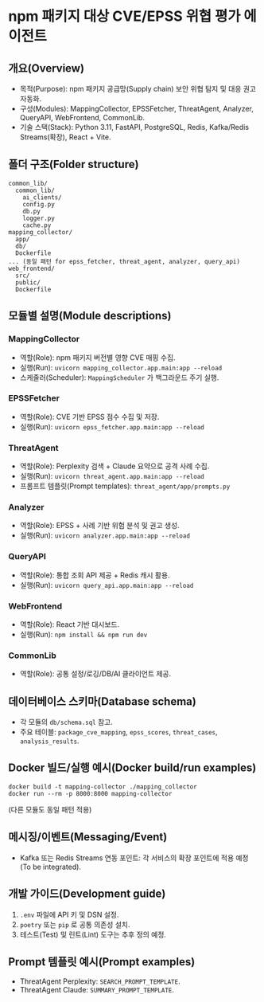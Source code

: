 # npm 패키지 대상 CVE/EPSS 위협 평가 에이전트
## 개요(Overview)
- 목적(Purpose): npm 패키지 공급망(Supply chain) 보안 위협 탐지 및 대응 권고 자동화.
- 구성(Modules): MappingCollector, EPSSFetcher, ThreatAgent, Analyzer, QueryAPI, WebFrontend, CommonLib.
- 기술 스택(Stack): Python 3.11, FastAPI, PostgreSQL, Redis, Kafka/Redis Streams(확장), React + Vite.

## 폴더 구조(Folder structure)
```
common_lib/
  common_lib/
    ai_clients/
    config.py
    db.py
    logger.py
    cache.py
mapping_collector/
  app/
  db/
  Dockerfile
... (동일 패턴 for epss_fetcher, threat_agent, analyzer, query_api)
web_frontend/
  src/
  public/
  Dockerfile
```

## 모듈별 설명(Module descriptions)
### MappingCollector
- 역할(Role): npm 패키지 버전별 영향 CVE 매핑 수집.
- 실행(Run): `uvicorn mapping_collector.app.main:app --reload`
- 스케줄러(Scheduler): `MappingScheduler` 가 백그라운드 주기 실행.

### EPSSFetcher
- 역할(Role): CVE 기반 EPSS 점수 수집 및 저장.
- 실행(Run): `uvicorn epss_fetcher.app.main:app --reload`

### ThreatAgent
- 역할(Role): Perplexity 검색 + Claude 요약으로 공격 사례 수집.
- 실행(Run): `uvicorn threat_agent.app.main:app --reload`
- 프롬프트 템플릿(Prompt templates): `threat_agent/app/prompts.py`

### Analyzer
- 역할(Role): EPSS + 사례 기반 위험 분석 및 권고 생성.
- 실행(Run): `uvicorn analyzer.app.main:app --reload`

### QueryAPI
- 역할(Role): 통합 조회 API 제공 + Redis 캐시 활용.
- 실행(Run): `uvicorn query_api.app.main:app --reload`

### WebFrontend
- 역할(Role): React 기반 대시보드.
- 실행(Run): `npm install && npm run dev`

### CommonLib
- 역할(Role): 공통 설정/로깅/DB/AI 클라이언트 제공.

## 데이터베이스 스키마(Database schema)
- 각 모듈의 `db/schema.sql` 참고.
- 주요 테이블: `package_cve_mapping`, `epss_scores`, `threat_cases`, `analysis_results`.

## Docker 빌드/실행 예시(Docker build/run examples)
```
docker build -t mapping-collector ./mapping_collector
docker run --rm -p 8000:8000 mapping-collector
```
(다른 모듈도 동일 패턴 적용)

## 메시징/이벤트(Messaging/Event)
- Kafka 또는 Redis Streams 연동 포인트: 각 서비스의 확장 포인트에 적용 예정(To be integrated).

## 개발 가이드(Development guide)
1. `.env` 파일에 API 키 및 DSN 설정.
2. `poetry` 또는 `pip` 로 공통 의존성 설치.
3. 테스트(Test) 및 린트(Lint) 도구는 추후 정의 예정.

## Prompt 템플릿 예시(Prompt examples)
- ThreatAgent Perplexity: `SEARCH_PROMPT_TEMPLATE`.
- ThreatAgent Claude: `SUMMARY_PROMPT_TEMPLATE`.


